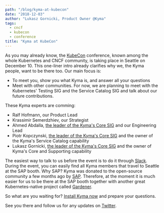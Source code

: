```yaml
---
path: "/blog/kyma-at-kubecon"
date: "2018-12-03"
author: "Lukasz Gornicki, Product Owner @Kyma"
tags:
  - cncf
  - kubecon
  - conference
title: "Kyma at KubeCon"
---
```


As you may already know, the [KubeCon](https://events.linuxfoundation.org/events/kubecon-cloudnativecon-north-america-2018/) conference, known among the whole Kubernetes and CNCF community, is taking place in Seattle on December 10. 
This one-liner intro already clarifies why we, the Kyma people, want to be there too. Our main focus is:
- To meet you, show you what Kyma is, and answer all your questions
- Meet with other communities. For now, we are planning to meet with the Kubernetes' Testing SIG and the Service Catalog SIG and talk about our future contributions.

These Kyma experts are comming:
- Ralf Hofmann, our Product Lead
- Krassimir Semerdzhiev, our Strategist 
- Ahmed Abdalla, [the leader of the Kyma's Core SIG](https://github.com/kyma-project/community/tree/master/sig-and-wg/sig-core) and our Engineering Lead
- Piotr Kopczynski, [the leader of the Kyma's Core SIG](https://github.com/kyma-project/community/tree/master/sig-and-wg/sig-core) and the owner of the Kyma's Service Catalog capability
- Lukasz Gornicki, [the leader of the Kyma's Core SIG](https://github.com/kyma-project/community/tree/master/sig-and-wg/sig-core) and the owner of Kyma's Core and Supporting capability

The easiest way to talk to us before the event is to do it through [Slack](https://join.slack.com/t/kyma-community/shared_invite/enQtNDAwNzE4Mjk2NDE3LTJhOTlmZjM5YzkwNmEzNmY3ZjE2MTU2OTMxOGE4ZDM0MmU4ZWRkZGJiODgzNmRmMTYxMDYwNjZiMDAwMTA2OWM).
During the event, you can easily find all Kyma members that travel to Seattle at the SAP booth. Why SAP? Kyma was donated to the open-source community a few months ago by [SAP](/blog/introducing-project-kyma). Therefore, at the moment it is much easier for us to be there at the SAP booth together with another great Kubernetes-native project called [Gardener](https://gardener.cloud/).

So what are you waiting for? [Install Kyma now](/docs/root/kyma#installation-installation) and prepare your questions.

See you there and follow us for any updates on [Twitter](https://twitter.com/kymaproject).

